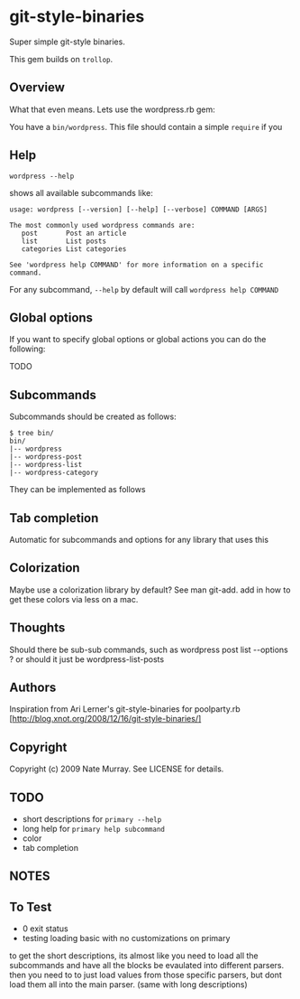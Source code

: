git-style-binaries
==================

Super simple git-style binaries.

This gem builds on `trollop`.

## Overview 

What that even means. Lets use the wordpress.rb gem:

You have a `bin/wordpress`. This file should contain a simple `require` if you

## Help

    wordpress --help

shows all available subcommands like:

    usage: wordpress [--version] [--help] [--verbose] COMMAND [ARGS]

    The most commonly used wordpress commands are:
       post       Post an article
       list       List posts
       categories List categories

    See 'wordpress help COMMAND' for more information on a specific command.

For any subcommand, `--help` by default will call `wordpress help COMMAND`

## Global options

If you want to specify global options or global actions you can do the following:

TODO 

## Subcommands

Subcommands should be created as follows:

    $ tree bin/
    bin/
    |-- wordpress
    |-- wordpress-post
    |-- wordpress-list
    |-- wordpress-category

They can be implemented as follows


## Tab completion

Automatic for subcommands and options for any library that uses this

## Colorization

Maybe use a colorization library by default? See man git-add. add in how to get these colors via less on a mac.

## Thoughts

Should there be sub-sub commands, such as wordpress post list --options ? or should it just be wordpress-list-posts

## Authors
Inspiration from Ari Lerner's git-style-binaries for poolparty.rb [http://blog.xnot.org/2008/12/16/git-style-binaries/]

## Copyright

Copyright (c) 2009 Nate Murray. See LICENSE for details.

## TODO
* short descriptions for `primary --help`
* long help for `primary help subcommand`
* color
* tab completion

## NOTES

## To Test
* 0 exit status
* testing loading basic with no customizations on primary

to get the short descriptions, its almost like you need to load all the
subcommands and have all the blocks be evaulated into different parsers. then
you need to to just load values from those specific parsers, but dont load them
all into the main parser. 
(same with long descriptions)
